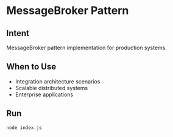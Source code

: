 # MessageBroker Pattern

## Intent
MessageBroker pattern implementation for production systems.

## When to Use
- Integration architecture scenarios
- Scalable distributed systems
- Enterprise applications

## Run
```bash
node index.js
```
